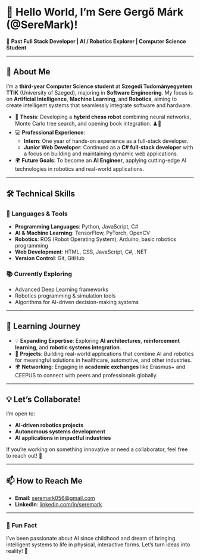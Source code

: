 # 👋 Hello World, I’m **Sere Gergő Márk** (@SereMark)!  
🌟 **Past Full Stack Developer | AI / Robotics Explorer | Computer Science Student**

---

## 🚀 About Me  
I’m a **third-year Computer Science student** at **Szegedi Tudományegyetem TTIK** (University of Szeged), majoring in **Software Engineering**. My focus is on **Artificial Intelligence**, **Machine Learning**, and **Robotics**, aiming to create intelligent systems that seamlessly integrate software and hardware.

- 🧠 **Thesis**: Developing a **hybrid chess robot** combining neural networks, Monte Carlo tree search, and opening book integration. ♟️🤖  
- 💻 **Professional Experience**:  
  - **Intern**: One year of hands-on experience as a full-stack developer.  
  - **Junior Web Developer**: Continued as a **C# full-stack developer** with a focus on building and maintaining dynamic web applications.  
- 🌍 **Future Goals**: To become an **AI Engineer**, applying cutting-edge AI technologies in robotics and real-world applications.  

---

## 🛠️ Technical Skills  
### 🌟 **Languages & Tools**  
- **Programming Languages**: Python, JavaScript, C#  
- **AI & Machine Learning**: TensorFlow, PyTorch, OpenCV  
- **Robotics**: ROS (Robot Operating System), Arduino, basic robotics programming  
- **Web Development**: HTML, CSS, JavaScript, C#, .NET  
- **Version Control**: Git, GitHub  

### 📚 **Currently Exploring**  
- Advanced Deep Learning frameworks  
- Robotics programming & simulation tools  
- Algorithms for AI-driven decision-making systems  

---

## 🌱 Learning Journey  
- 💡 **Expanding Expertise**: Exploring **AI architectures**, **reinforcement learning**, and **robotic systems integration**.  
- 📖 **Projects**: Building real-world applications that combine AI and robotics for meaningful solutions in healthcare, automotive, and other industries.  
- 🌍 **Networking**: Engaging in **academic exchanges** like Erasmus+ and CEEPUS to connect with peers and professionals globally.  

---

## 💡 Let’s Collaborate!  
I’m open to:  
- **AI-driven robotics projects**  
- **Autonomous systems development**  
- **AI applications in impactful industries**  

If you’re working on something innovative or need a collaborator, feel free to reach out! 🚀  

---

## 📫 How to Reach Me  
- **Email**: [seremark056@gmail.com](mailto:seremark056@gmail.com)  
- **LinkedIn**: [linkedin.com/in/seremark](https://www.linkedin.com/in/seremark/)  

---

### 🎯 Fun Fact  
I’ve been passionate about AI since childhood and dream of bringing intelligent systems to life in physical, interactive forms. Let’s turn ideas into reality! 🌌
